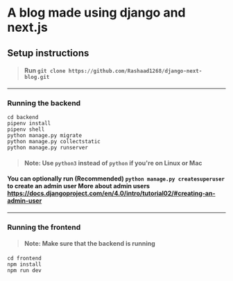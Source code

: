 # A blog made using django and next.js

## Setup instructions

> #### Run `git clone https://github.com/Rashaad1268/django-next-blog.git`
----

### Running the backend
```
cd backend
pipenv install
pipenv shell
python manage.py migrate
python manage.py collectstatic
python manage.py runserver
```

> #### Note: Use `python3` instead of `python` if you're on Linux or Mac

#### You can optionally run (Recommended) `python manage.py createsuperuser` to create an admin user More about admin users https://docs.djangoproject.com/en/4.0/intro/tutorial02/#creating-an-admin-user
----

### Running the frontend
> #### Note: Make sure that the backend is running
```
cd frontend
npm install
npm run dev
```